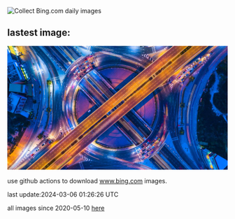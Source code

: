 ![Collect Bing.com daily images](https://github.com/counter2015/bing-daily-images/workflows/Collect%20Bing.com%20daily%20images/badge.svg)
## lastest image:
![](images/BangkokCircle.jpg)

use github actions to download www.bing.com images.

last update:2024-03-06 01:26:26 UTC

all images since 2020-05-10 [here](https://github.com/counter2015/bing-daily-images/tree/master/images) 
